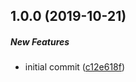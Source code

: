 ## 1.0.0 (2019-10-21)

##### New Features

*  initial commit ([c12e618f](https://github.com/Typeform/typeform-elements/commit/c12e618f2164af105c83a061234af05b59f3b28a))

